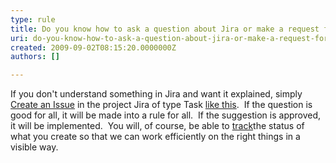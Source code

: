 ```yaml
---
type: rule
title: Do you know how to ask a question about Jira or make a request for a Jira improvement?
uri: do-you-know-how-to-ask-a-question-about-jira-or-make-a-request-for-a-jira-improvement
created: 2009-09-02T08:15:20.0000000Z
authors: []

---
```


 If you don't understand something in Jira and want it explained, simply [Create an Issue](http&#58;//jira.ssw.com.au/secure/CreateIssue%21default.jspa) in the project Jira of type Task [like this](/Management/RulesToBetterJira/Pages/CreateTask.aspx).  If the question is good for all, it will be made into a rule for all.  If the suggestion is approved, it will be implemented.  You will, of course, be able to [track](/Management/RulesToBetterJira/Pages/TrackingRequests.aspx)the status of what you create so that we can work efficiently on the right things in a visible way.  
